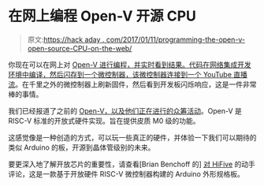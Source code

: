 # 在网上编程 Open-V 开源 CPU

> 原文:[https://hack aday . com/2017/01/11/programming-the-open-v-open-source-CPU-on-the-web/](https://hackaday.com/2017/01/11/programming-the-open-v-open-source-cpu-on-the-web/)

你现在可以在网上对 [Open-V 进行编程，并实时看到结果。代码在网络集成开发环境中编译，然后闪存到一个微控制器，该微控制器连接到一个 YouTube 直播流](http://onchip.uis.edu.co/)。在千里之外的微控制器上刷新固件，然后看到开发板闪烁响应，这是一件非常棒的事情。

我们已经报道了之前的 [Open-V，以及他们正在进行的](http://hackaday.com/2016/11/22/mrisc-v-the-first-open-source-risc-v-microcontroller/)[众筹活动](https://www.crowdsupply.com/onchip/open-v/)。Open-V 是 RISC-V 标准的开放式硬件实现。旨在提供皮质 M0 级的功能。

这感觉像是一种创造的方式，可以玩一些真正的硬件，并体验一下我们可以期待的类似 Arduino 的板，开源到晶体管级别的未来。

要更深入地了解开放芯片的重要性，请查看[Brian Benchoff 的] [对 HiFive](http://hackaday.com/2017/01/05/hands-on-with-the-first-open-source-microcontroller/) 的动手评论，这是一款基于开放硬件 RISC-V 微控制器构建的 Arduino 外形规格板。